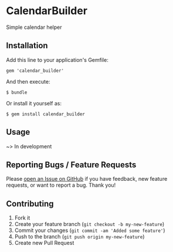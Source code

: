CalendarBuilder
===============

Simple calendar helper

## Installation

Add this line to your application's Gemfile:

    gem 'calendar_builder'

And then execute:

    $ bundle

Or install it yourself as:

    $ gem install calendar_builder

## Usage

~> In development

## Reporting Bugs / Feature Requests
Please [open an Issue on GitHub](https://github.com/marcosgz/calendar_builder/issues) if you have feedback, new feature requests, or want to report a bug. Thank you!


## Contributing

1. Fork it
2. Create your feature branch (`git checkout -b my-new-feature`)
3. Commit your changes (`git commit -am 'Added some feature'`)
4. Push to the branch (`git push origin my-new-feature`)
5. Create new Pull Request
